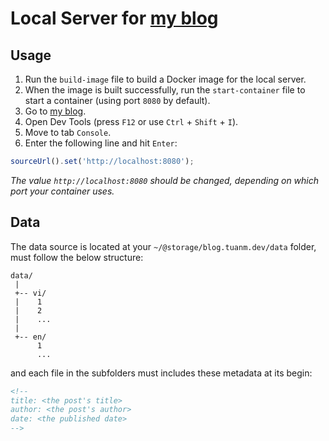 # Local Server for [my blog](https://blog.tuanm.dev)

## Usage
1. Run the `build-image` file to build a Docker image for the local server.
2. When the image is built successfully, run the `start-container` file to start a container (using port `8080` by default).
3. Go to [my blog](https://blog.tuanm.dev).
4. Open Dev Tools (press `F12` or use `Ctrl` + `Shift` + `I`).
5. Move to tab `Console`.
6. Enter the following line and hit `Enter`:
```js
sourceUrl().set('http://localhost:8080');
```
_The value `http://localhost:8080` should be changed, depending on which port your container uses._

## Data
The data source is located at your `~/@storage/blog.tuanm.dev/data` folder, must follow the below structure:
```
data/
 |
 +-- vi/
 |    1
 |    2
 |    ...
 |
 +-- en/
      1
      ...
```
and each file in the subfolders must includes these metadata at its begin:
```html
<!--
title: <the post's title>
author: <the post's author>
date: <the published date>
-->
```